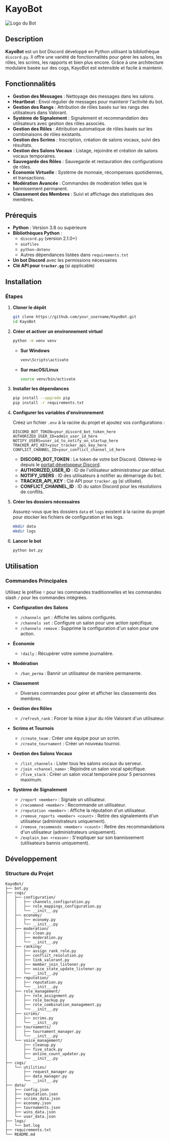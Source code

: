 # KayoBot

![Logo du Bot](path/to/your/logo.png)

## Description

**KayoBot** est un bot Discord développé en Python utilisant la bibliothèque `discord.py`. Il offre une variété de fonctionnalités pour gérer les salons, les rôles, les scrims, les rapports et bien plus encore. Grâce à une architecture modulaire basée sur des cogs, KayoBot est extensible et facile à maintenir.

## **Fonctionnalités**

- **Gestion des Messages** : Nettoyage des messages dans les salons.
- **Heartbeat** : Envoi régulier de messages pour maintenir l'activité du bot.
- **Gestion des Rangs** : Attribution de rôles basés sur les rangs des utilisateurs dans Valorant.
- **Système de Signalement** : Signalement et recommandation des utilisateurs avec gestion des rôles associés.
- **Gestion des Rôles** : Attribution automatique de rôles basés sur les combinaisons de rôles existants.
- **Gestion des Scrims** : Inscription, création de salons vocaux, suivi des résultats.
- **Gestion des Salons Vocaux** : Listage, rejoindre et création de salons vocaux temporaires.
- **Sauvegarde des Rôles** : Sauvegarde et restauration des configurations de rôles.
- **Économie Virtuelle** : Système de monnaie, récompenses quotidiennes, et transactions.
- **Modération Avancée** : Commandes de modération telles que le bannissement permanent.
- **Classement des Membres** : Suivi et affichage des statistiques des membres.

## **Prérequis**

- **Python** : Version 3.8 ou supérieure
- **Bibliothèques Python** :
  - `discord.py` (version 2.1.0+)
  - `aiofiles`
  - `python-dotenv`
  - Autres dépendances listées dans `requirements.txt`
- **Un bot Discord** avec les permissions nécessaires
- **Clé API pour `tracker.gg`** (si applicable)

## **Installation**

### **Étapes**

1. **Cloner le dépôt**

    ```bash
    git clone https://github.com/your_username/KayoBot.git
    cd KayoBot
    ```

2. **Créer et activer un environnement virtuel**

    ```bash
    python -m venv venv
    ```

    - **Sur Windows**

      ```bash
      venv\Scripts\activate
      ```

    - **Sur macOS/Linux**

      ```bash
      source venv/bin/activate
      ```

3. **Installer les dépendances**

    ```bash
    pip install --upgrade pip
    pip install -r requirements.txt
    ```

4. **Configurer les variables d'environnement**

    Créez un fichier `.env` à la racine du projet et ajoutez vos configurations :

    ```env
    DISCORD_BOT_TOKEN=your_discord_bot_token_here
    AUTHORIZED_USER_ID=admin_user_id_here
    NOTIFY_USERS=user_id_to_notify_on_startup_here
    TRACKER_API_KEY=your_tracker_api_key_here
    CONFLICT_CHANNEL_ID=your_conflict_channel_id_here
    ```

    - **DISCORD_BOT_TOKEN** : Le token de votre bot Discord. Obtenez-le depuis le [portail développeur Discord](https://discord.com/developers/applications).
    - **AUTHORIZED_USER_ID** : ID de l'utilisateur administrateur par défaut.
    - **NOTIFY_USERS** : ID des utilisateurs à notifier au démarrage du bot.
    - **TRACKER_API_KEY** : Clé API pour `tracker.gg` (si utilisée).
    - **CONFLICT_CHANNEL_ID** : ID du salon Discord pour les résolutions de conflits.

5. **Créer les dossiers nécessaires**

    Assurez-vous que les dossiers `data` et `logs` existent à la racine du projet pour stocker les fichiers de configuration et les logs.

    ```bash
    mkdir data
    mkdir logs
    ```

6. **Lancer le bot**

    ```bash
    python bot.py
    ```

## **Utilisation**

### **Commandes Principales**

Utilisez le préfixe `!` pour les commandes traditionnelles et les commandes slash `/` pour les commandes intégrées.

- **Configuration des Salons**
  - `/channels get` : Affiche les salons configurés.
  - `/channels set` : Configure un salon pour une action spécifique.
  - `/channels remove` : Supprime la configuration d'un salon pour une action.

- **Économie**
  - `!daily` : Récupérer votre somme journalière.

- **Modération**
  - `/ban_perma` : Bannir un utilisateur de manière permanente.

- **Classement**
  - Diverses commandes pour gérer et afficher les classements des membres.

- **Gestion des Rôles**
  - `/refresh_rank` : Forcer la mise à jour du rôle Valorant d'un utilisateur.

- **Scrims et Tournois**
  - `/create_team` : Créer une équipe pour un scrim.
  - `/create_tournament` : Créer un nouveau tournoi.

- **Gestion des Salons Vocaux**
  - `/list_channels` : Lister tous les salons vocaux du serveur.
  - `/join <channel_name>` : Rejoindre un salon vocal spécifique.
  - `/five_stack` : Créer un salon vocal temporaire pour 5 personnes maximum.

- **Système de Signalement**
  - `/report <member>` : Signale un utilisateur.
  - `/recommend <member>` : Recommande un utilisateur.
  - `/reputation <member>` : Affiche la réputation d'un utilisateur.
  - `/remove_reports <member> <count>` : Retire des signalements d'un utilisateur (administrateurs uniquement).
  - `/remove_recommends <member> <count>` : Retire des recommandations d'un utilisateur (administrateurs uniquement).
  - `/explain_ban <reason>` : S'expliquer sur son bannissement (utilisateurs bannis uniquement).

## **Développement**

### **Structure du Projet**

```plaintext
KayoBot/
├── bot.py
├── cogs/
│   ├── configuration/
│   │   ├── channels_configuration.py
│   │   ├── role_mappings_configuration.py
│   │   └── __init__.py
│   ├── economy/
│   │   ├── economy.py
│   │   └── __init__.py
│   ├── moderation/
│   │   ├── clean.py
│   │   ├── moderation.py
│   │   └── __init__.py
│   ├── ranking/
│   │   ├── assign_rank_role.py
│   │   ├── conflict_resolution.py
│   │   ├── link_valorant.py
│   │   ├── member_join_listener.py
│   │   ├── voice_state_update_listener.py
│   │   └── __init__.py
│   ├── reputation/
│   │   ├── reputation.py
│   │   └── __init__.py
│   ├── role_management/
│   │   ├── role_assignment.py
│   │   ├── role_backup.py
│   │   ├── role_combination_management.py
│   │   └── __init__.py
│   ├── scrims/
│   │   ├── scrims.py
│   │   └── __init__.py
│   ├── tournaments/
│   │   ├── tournament_manager.py
│   │   └── __init__.py
│   └── voice_management/
│       ├── cleanup.py
│       ├── five_stack.py
│       ├── online_count_updater.py
│       └── __init__.py
├── cogs/
│   └── utilities/
│       ├── request_manager.py
│       ├── data_manager.py
│       └── __init__.py
├── data/
│   ├── config.json
│   ├── reputation.json
│   ├── scrims_data.json
│   ├── economy.json
│   ├── tournaments.json
│   ├── wins_data.json
│   └── user_data.json
├── logs/
│   └── bot.log
├── requirements.txt
└── README.md
